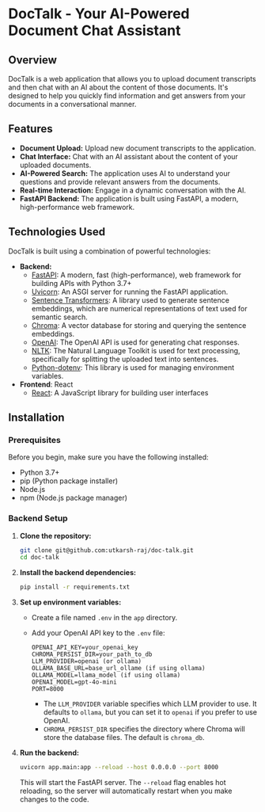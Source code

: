 # DocTalk - Your AI-Powered Document Chat Assistant

## Overview

DocTalk is a web application that allows you to upload document transcripts and then chat with an AI about the content of those documents. It's designed to help you quickly find information and get answers from your documents in a conversational manner.

## Features

* **Document Upload:** Upload new document transcripts to the application.
* **Chat Interface:** Chat with an AI assistant about the content of your uploaded documents.
* **AI-Powered Search:** The application uses AI to understand your questions and provide relevant answers from the documents.
* **Real-time Interaction:** Engage in a dynamic conversation with the AI.
* **FastAPI Backend:** The application is built using FastAPI, a modern, high-performance web framework.

## Technologies Used

DocTalk is built using a combination of powerful technologies:

* **Backend:**
    * [FastAPI](https://fastapi.tiangolo.com/): A modern, fast (high-performance), web framework for building APIs with Python 3.7+
    * [Uvicorn](https://www.uvicorn.org/): An ASGI server for running the FastAPI application.
    * [Sentence Transformers](https://www.sbert.net/): A library used to generate sentence embeddings, which are numerical representations of text used for semantic search.
    * [Chroma](https://www.trychroma.com/): A vector database for storing and querying the sentence embeddings.
    * [OpenAI](https://openai.com/): The OpenAI API is used for generating chat responses.
    * [NLTK](https://www.nltk.org/): The Natural Language Toolkit is used for text processing, specifically for splitting the uploaded text into sentences.
    * [Python-dotenv](https://github.com/theskumar/python-dotenv): This library is used for managing environment variables.
* **Frontend**: React
    * [React](https://react.dev/): A JavaScript library for building user interfaces

## Installation

### Prerequisites

Before you begin, make sure you have the following installed:

* Python 3.7+
* pip (Python package installer)
* Node.js
* npm (Node.js package manager)

### Backend Setup

1.  **Clone the repository:**

    ```bash
    git clone git@github.com:utkarsh-raj/doc-talk.git
    cd doc-talk
    ```


2.  **Install the backend dependencies:**

    ```bash
    pip install -r requirements.txt
    ```

3.  **Set up environment variables:**

    * Create a file named `.env` in the `app` directory.
    * Add your OpenAI API key to the `.env` file:

        ```
        OPENAI_API_KEY=your_openai_key
        CHROMA_PERSIST_DIR=your_path_to_db
        LLM_PROVIDER=openai (or ollama)
        OLLAMA_BASE_URL=base_url_ollame (if using ollama)
        OLLAMA_MODEL=llama_model (if using ollama)
        OPENAI_MODEL=gpt-4o-mini
        PORT=8000

        ```

        * The `LLM_PROVIDER` variable specifies which LLM provider to use. It defaults to `ollama`, but you can set it to `openai` if you prefer to use OpenAI.
        * `CHROMA_PERSIST_DIR` specifies the directory where Chroma will store the database files. The default is `chroma_db`.

4.  **Run the backend:**

    ```bash
    uvicorn app.main:app --reload --host 0.0.0.0 --port 8000
    ```

    This will start the FastAPI server. The `--reload` flag enables hot reloading, so the server will automatically restart when you make changes to the code.
